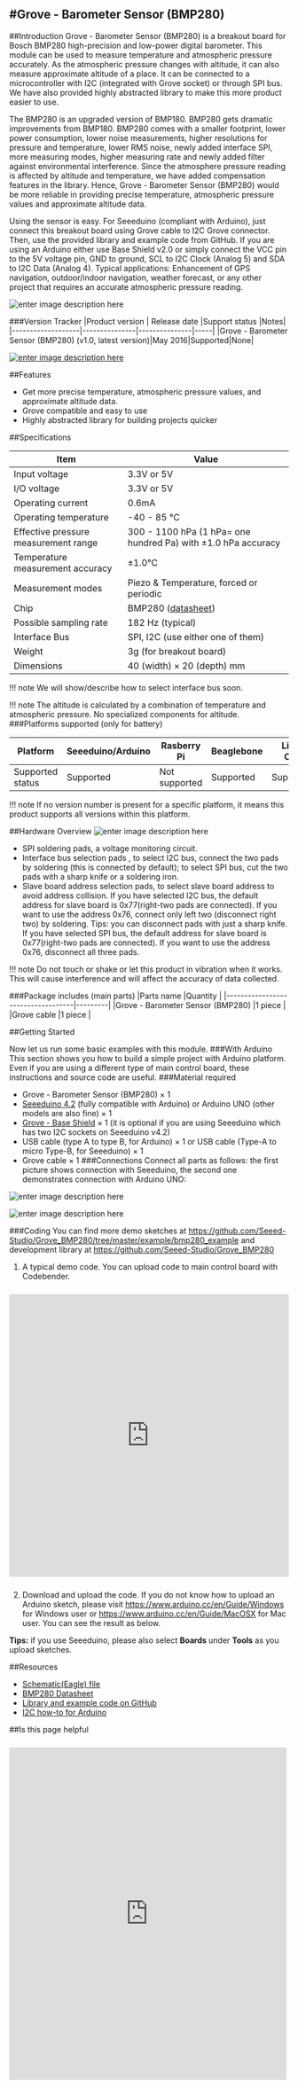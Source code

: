 #Grove - Barometer Sensor (BMP280)
---------

##Introduction
Grove - Barometer Sensor (BMP280) is a breakout board for Bosch BMP280 high-precision and low-power digital barometer. This module can be used to measure temperature and atmospheric pressure accurately. As the atmospheric pressure changes with altitude, it can also measure approximate altitude of a place. It can be connected to a microcontroller with I2C (integrated with Grove socket) or through SPI bus. We have also provided highly abstracted library to make this more product easier to use.

The BMP280 is an upgraded version of BMP180. BMP280 gets dramatic improvements from BMP180. BMP280 comes with a smaller footprint, lower power consumption, lower noise measurements, higher resolutions for pressure and temperature, lower RMS noise, newly added interface SPI, more measuring modes, higher measuring rate and newly added filter against environmental interference. Since the atmosphere pressure reading is affected by altitude and temperature, we have added compensation features in the library. Hence, Grove - Barometer Sensor (BMP280) would be more reliable in providing precise temperature, atmospheric pressure values and approximate altitude data.

Using the sensor is easy. For Seeeduino (compliant with Arduino), just connect this breakout board using Grove cable to I2C Grove connector. Then, use the provided library and example code from GitHub. If you are using an Arduino either use Base Shield v2.0 or simply connect the VCC pin to the 5V voltage pin, GND to ground, SCL to I2C Clock (Analog 5) and SDA to I2C Data (Analog 4).
Typical applications: Enhancement of GPS navigation, outdoor/indoor navigation, weather forecast, or any other project that requires an accurate atmospheric pressure reading.

![enter image description here](http://www.seeedstudio.com/wiki/images/d/da/Grove_-_Barometer_Sensor_%28BMP280%29_700_s.jpg)

###Version Tracker
|Product version	| Release date	|Support status	|Notes|
|-------------------|---------------|---------------|-----|
|Grove - Barometer Sensor (BMP280) (v1.0, latest version)|May 2016|Supported|None|


[![enter image description here](http://www.seeedstudio.com/wiki/images/thumb/d/d0/Get_One_Now_Banner.png/150px-Get_One_Now_Banner.png)](http://www.seeedstudio.com/depot/Grove-Barometer-Sensor-BMP280-p-2652.html)


##Features

- Get more precise temperature, atmospheric pressure values, and approximate altitude data.
- Grove compatible and easy to use
- Highly abstracted library for building projects quicker

##Specifications

|Item|Value|
|---|---|
|Input voltage	|3.3V or 5V|
|I/O voltage	|3.3V or 5V|
|Operating current	|0.6mA|
|Operating temperature	|-40 - 85 ℃|
|Effective pressure measurement range	|300 - 1100 hPa (1 hPa= one hundred Pa) with ±1.0 hPa accuracy|
|Temperature measurement accuracy	|±1.0°C|
|Measurement modes|	Piezo & Temperature, forced or periodic|
|Chip	|BMP280 ([datasheet](http://www.seeedstudio.com/wiki/images/5/59/Grove_-_Barometer_Sensor_%28BMP280%29_BMP280-DS001-12_Datasheet.pdf))|
|Possible sampling rate	|182 Hz (typical)|
|Interface Bus|	SPI, I2C (use either one of them)|
|Weight	|3g (for breakout board)|
|Dimensions	|40 (width) × 20 (depth) mm|

!!! note
We will show/describe how to select interface bus soon.


!!! note
The altitude is calculated by a combination of temperature and atmospheric pressure. No specialized components for altitude.
###Platforms supported (only for battery)

|Platform	     |Seeeduino/Arduino	|Rasberry Pi	|Beaglebone|	LinkIt ONE|
|----------------|------------------|---------------|----------|--------------|
|Supported status|	Supported       |Not supported  |Supported |Supported     |

!!! note
If no version number is present for a specific platform, it means this product supports all versions within this platform.

##Hardware Overview
![enter image description here](http://www.seeedstudio.com/wiki/images/e/ec/Grove_-_Barometer_Sensor_%28BMP280%29_Components_1200_s.jpg)

- SPI soldering pads, a voltage monitoring circuit.
- Interface bus selection pads , to select I2C bus, connect the     two pads by soldering (this is connected by default); to select SPI bus, cut the two pads with a sharp knife or a soldering iron.
- Slave board address selection pads, to select slave board address to avoid address collision.
If you have selected I2C bus, the default address for slave board is 0x77(right-two pads are connected). If you want to use the address 0x76, connect only left two (disconnect right two) by soldering. Tips: you can disconnect pads with just a sharp knife.
If you have selected SPI bus, the default address for slave board is 0x77(right-two pads are connected). If you want to use the address 0x76, disconnect all three pads.

!!! note
Do not touch or shake or let this product in vibration when it works. This will cause interference and will affect the accuracy of data collected.

###Package includes (main parts)
|Parts name                         |Quantity |
|-----------------------------------|---------|
|Grove - Barometer Sensor (BMP280)	|1 piece  |
|Grove cable	                    |1 piece  |


##Getting Started

Now let us run some basic examples with this module.
###With Arduino
This section shows you how to build a simple project with Arduino platform. Even if you are using a different type of main control board, these instructions and source code are useful.
###Material required
- Grove - Barometer Sensor (BMP280) × 1
- [Seeeduino 4.2](http://www.seeedstudio.com/depot/Seeeduino-V42-p-2517.html) (fully compatible with Arduino) or Arduino UNO (other models are also fine) × 1
- [Grove - Base Shield](http://www.seeedstudio.com/wiki/Grove_-_Base_shield_v2) × 1 (it is optional if you are using Seeeduino which has two I2C sockets on Seeeduino v4.2)
- USB cable (type A to type B, for Arduino) × 1 or USB cable (Type-A to micro Type-B, for Seeeduino) × 1
- Grove cable × 1
###Connections
Connect all parts as follows: the first picture shows connection with Seeeduino, the second one demonstrates connection with Arduino UNO:

![enter image description here](http://www.seeedstudio.com/wiki/images/3/38/Grove_-_Barometer_Sensor_%28BMP280%29_Demo_Seeeduino_1200_s.jpg)

![enter image description here](http://www.seeedstudio.com/wiki/images/thumb/3/34/Grove_-_Barometer_Sensor_%28BMP280%29_Demo_Arduino_UNO.jpg/600px-Grove_-_Barometer_Sensor_%28BMP280%29_Demo_Arduino_UNO.jpg)

###Coding
You can find more demo sketches at https://github.com/Seeed-Studio/Grove_BMP280/tree/master/example/bmp280_example and development library at https://github.com/Seeed-Studio/Grove_BMP280
1. A typical demo code. You can upload code to main control board with Codebender.

<iframe style="height: 510px; width: 100%; margin: 10px 0 10px;" allowTransparency="true" src="https://codebender.cc/embed/sketch:305323" frameborder="0"></iframe>

2. Download and upload the code. If you do not know how to upload an Arduino sketch, please visit https://www.arduino.cc/en/Guide/Windows for Windows user or https://www.arduino.cc/en/Guide/MacOSX for Mac user. You can see the result as below.

**Tips:** if you use Seeeduino, please also select **Boards** under **Tools** as you upload sketches.

##Resources
- [Schematic(Eagle) file](http://www.seeedstudio.com/wiki/images/5/55/Battery_kit-3.7V_520mAh_Schematics.zip)
- [BMP280 Datasheet](http://www.seeedstudio.com/wiki/images/5/59/Grove_-_Barometer_Sensor_%28BMP280%29_BMP280-DS001-12_Datasheet.pdf)
- [Library and example code on GitHub](https://github.com/Seeed-Studio/Grove_BMP280)
- [I2C how-to for Arduino](https://www.arduino.cc/en/Reference/Wire)

##Is this page helpful
<iframe style="height: 600px; width: 500px; margin: 10px 0 10px;" allowTransparency="true" src="https://www.surveymonkey.com/r/P56YN6P" frameborder="0"></iframe>